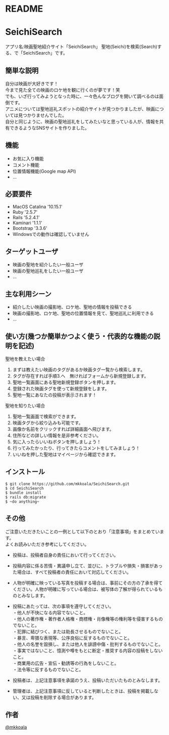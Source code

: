 # README

# SeichiSearch

アプリ名:映画聖地紹介サイト「SeichiSearch」
聖地(Seichi)を検索(Search)する、で「SeichiSearch」です。

## 簡単な説明

自分は映画が大好きです！  
今まで見た全ての映画のロケ地を観に行くのが夢です！笑  
でも、いざ行ってみようとなった時に、一々色んなブログを開いて調べるのは面倒です。  
アニメについては聖地巡礼スポットの紹介サイトが見つかりましたが、映画については見つかりませんでした。  
自分と同じように、映画の聖地巡礼をしてみたいなと思っている人が、情報を共有できるようなSNSサイトを作りました。  

## 機能

- お気に入り機能
- コメント機能
- 位置情報機能(Google map API)
- ...

## 必要要件
- MacOS Catalina '10.15.1'
- Ruby '2.5.7'
- Rails '5.2.4.1'
- Kaminari '1.1.1'
- Bootstrap '3.3.6'
- Windowsでの動作は確認していません

## ターゲットユーザ

- 映画の聖地を紹介したい一般ユーザ
- 映画の聖地巡礼をしたい一般ユーザ
- ...

## 主な利用シーン

- 紹介したい映画の撮影地、ロケ地、聖地の情報を投稿できる
- 映画の撮影地、ロケ地、聖地の位置情報を見て、聖地巡礼に利用できる
- ...

## 使い方(幾つか簡単かつよく使う・代表的な機能の説明を記述)

聖地を教えたい場合
1. まずは教えたい映画のタグがあるか映画タグ一覧から検索します。
2. タグが存在すれば手順3.へ　無ければフォームから新規登録します。
3. 聖地一覧画面にある聖地新規登録ボタンを押します。
4. 登録された映画タグを使って新規登録をします。
5. 聖地一覧にあなたの投稿が表示されます！

聖地を知りたい場合
1. 聖地一覧画面で検索ができます。
2. 映画タグから絞り込みも可能です。
3. 画像か名前をクリックすれば詳細画面へ飛びます。
4. 住所などの詳しい情報を是非参考ください。
5. 気に入ったらいいねボタンを押しましょう！
6. 行ってみたかったり、行ってきたらコメントをしてみましょう！
7. いいねを押した聖地はマイページから確認できます。

## インストール

```
$ git clone https://github.com/mkkoala/SeichiSearch.git
$ cd SeichiSearch
$ bundle install
$ rails db:migrate
$ ~do anything~
```

## その他

ご注意いただきたいことの一例として以下のとおり「注意事項」をまとめています。  
よくお読みいただき参考にしてください。  

- 投稿は、投稿者自身の責任において行ってください。  

- 投稿内容に係る苦情・異議申し立て、並びに、トラブルや損失・損害があった場合は、すべて投稿者の責任において対応してください。  

- 人物が明確に映っている写真を投稿する場合は、事前にその方の了承を得てください。人物が明確に写っている場合は、被写体の了解が得られているものとみなします。  

- 投稿にあたっては、次の事項を遵守してください。  
    ・他人が不快になる内容でないこと。  
    ・他人の著作権・著作者人格権・商標権・肖像権等の権利等を侵害するものでないこと。  
    ・犯罪に結びつく、または助長させるものでないこと。  
    ・暴言、卑猥な表現等、公序良俗に反するものでないこと。  
    ・他人の名誉を毀損し、または他人を誹謗中傷・批判するものでないこと。  
    ・事実ではないこと、憶測や噂をもとに断定・推奨する内容の投稿をしないこと。  
    ・商業用の広告・宣伝・勧誘等の行為をしないこと。  
    ・法令等に反するものでないこと。  

- 投稿者は、上記注意事項を承諾のうえ、投稿いただいたものとみなします。  

- 管理者は、上記注意事項に反していると判断したときは、投稿を掲載しない、又は投稿を削除する場合があります。  

## 作者

[@mkkoala](https://github.com/mkkoala)

